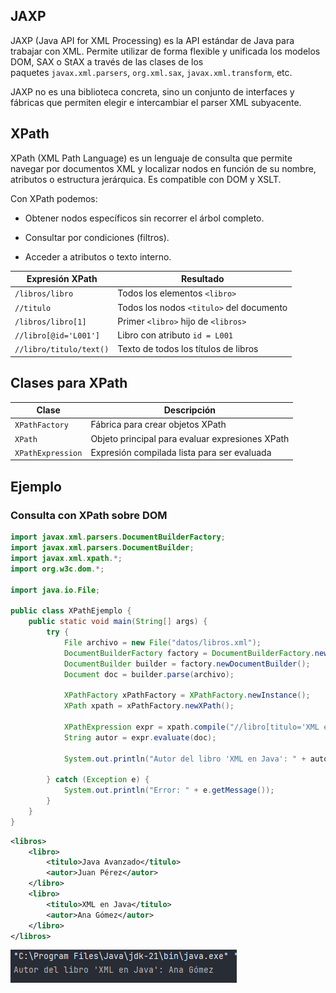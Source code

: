 

## JAXP

JAXP (Java API for XML Processing) es la API estándar de Java para trabajar con XML. Permite utilizar de forma flexible y unificada los modelos DOM, SAX o StAX a través de las clases de los paquetes `javax.xml.parsers`, `org.xml.sax`, `javax.xml.transform`, etc.

JAXP no es una biblioteca concreta, sino un conjunto de interfaces y fábricas que permiten elegir e intercambiar el parser XML subyacente.

## XPath

XPath (XML Path Language) es un lenguaje de consulta que permite navegar por documentos XML y localizar nodos en función de su nombre, atributos o estructura jerárquica. Es compatible con DOM y XSLT.

Con XPath podemos:

- Obtener nodos específicos sin recorrer el árbol completo.
    
- Consultar por condiciones (filtros).
    
- Acceder a atributos o texto interno.


|Expresión XPath|Resultado|
|---|---|
|`/libros/libro`|Todos los elementos `<libro>`|
|`//titulo`|Todos los nodos `<titulo>` del documento|
|`/libros/libro[1]`|Primer `<libro>` hijo de `<libros>`|
|`//libro[@id='L001']`|Libro con atributo `id = L001`|
|`//libro/titulo/text()`|Texto de todos los títulos de libros|

## Clases para XPath

|Clase|Descripción|
|---|---|
|`XPathFactory`|Fábrica para crear objetos XPath|
|`XPath`|Objeto principal para evaluar expresiones XPath|
|`XPathExpression`|Expresión compilada lista para ser evaluada|


## Ejemplo
### Consulta con XPath sobre DOM


```java
import javax.xml.parsers.DocumentBuilderFactory;
import javax.xml.parsers.DocumentBuilder;
import javax.xml.xpath.*;
import org.w3c.dom.*;

import java.io.File;

public class XPathEjemplo {
    public static void main(String[] args) {
        try {
            File archivo = new File("datos/libros.xml");
            DocumentBuilderFactory factory = DocumentBuilderFactory.newInstance();
            DocumentBuilder builder = factory.newDocumentBuilder();
            Document doc = builder.parse(archivo);

            XPathFactory xPathFactory = XPathFactory.newInstance();
            XPath xpath = xPathFactory.newXPath();

            XPathExpression expr = xpath.compile("//libro[titulo='XML en Java']/autor/text()");
            String autor = expr.evaluate(doc);

            System.out.println("Autor del libro 'XML en Java': " + autor);

        } catch (Exception e) {
            System.out.println("Error: " + e.getMessage());
        }
    }
}
```

```xml
<libros>  
    <libro>  
        <titulo>Java Avanzado</titulo>  
        <autor>Juan Pérez</autor>  
    </libro>  
    <libro>  
        <titulo>XML en Java</titulo>  
        <autor>Ana Gómez</autor>  
    </libro>  
</libros>
```

![PNG](../Imagenes/j1.png)
